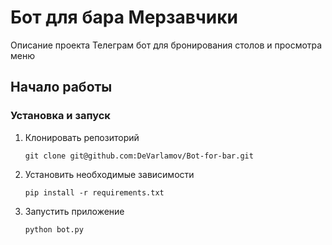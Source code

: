 # Бот для бара Мерзавчики

Описание проекта
Телеграм бот для бронирования столов и просмотра меню

## Начало работы

### Установка и запуск

1. Клонировать репозиторий
   ```
   git clone git@github.com:DeVarlamov/Bot-for-bar.git
   ```
2. Установить необходимые зависимости
   ```
   pip install -r requirements.txt
   ```
3. Запустить приложение
   ```
   python bot.py
   ```
